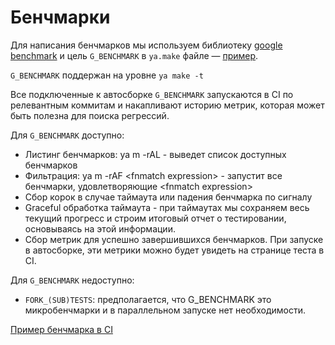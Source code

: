 # Бенчмарки

Для написания бенчмарков мы используем библиотеку [google benchmark]
и цель `G_BENCHMARK` в `ya.make` файле — [пример][benchmark example].

`G_BENCHMARK` поддержан на уровне `ya make -t`

Все подключенные к автосборке `G_BENCHMARK` запускаются в CI по релевантным коммитам и накапливают историю метрик, которая может быть полезна для поиска регрессий.

Для `G_BENCHMARK` доступно:

* Листинг бенчмарков: ya m -rAL - выведет список доступных бенчмарков
* Фильтрация: ya m -rAF \<fnmatch expression\> - запустит все бенчмарки, удовлетворяющие \<fnmatch expression\>
* Сбор корок в случае таймаута или падения бенчмарка по сигналу
* Graceful обработка таймаута - при таймаутах мы сохраняем весь текущий прогресс и строим итоговый отчет о тестировании, основываясь на этой информации.
* Сбор метрик для успешно завершившихся бенчмарков. При запуске в автосборке, эти метрики можно будет увидеть на странице теста в CI.

Для `G_BENCHMARK` недоступно:

* `FORK_(SUB)TESTS`: предполагается, что G_BENCHMARK это микробенчмарки и в параллельном запуске нет необходимости.

[Пример бенчмарка в CI][benchmark CI example]

[google benchmark]: https://a.yandex-team.ru/arc/trunk/arcadia/contrib/libs/benchmark/README.md
[benchmark example]: https://a.yandex-team.ru/arc/trunk/arcadia/devtools/examples/benchmark
[benchmark CI example]: https://ci.yandex-team.ru/test/6d3918a530fea39ef4b35a57bcebc01c#cpu_time_ns
